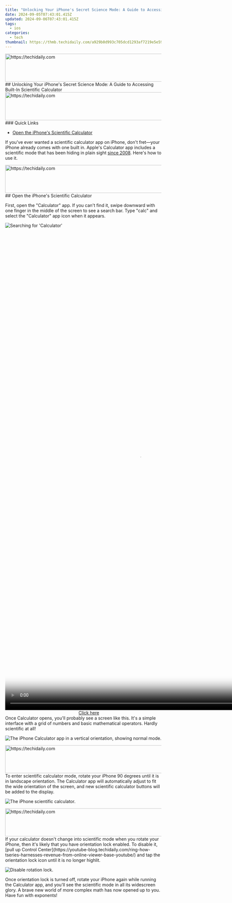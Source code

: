 ```yaml
---
title: "Unlocking Your iPhone's Secret Science Mode: A Guide to Accessing Built-In Scientific Calculator"
date: 2024-09-05T07:43:01.415Z
updated: 2024-09-06T07:43:01.415Z
tags:
  - ios
categories:
  - tech
thumbnail: https://thmb.techidaily.com/a929b0d993c705dcd1293af7219e5e597567df393d17dd26d0130a00b3701a6a.JPG
---
```


<!-- affiliate ads begin -->
<a href="https://appsumo.8odi.net/c/5597632/2037319/7443" target="_top" id="2037319">
  <img src="//a.impactradius-go.com/display-ad/7443-2037319" border="0" alt="https://techidaily.com" width="728" height="90"/>
</a>
<img height="0" width="0" src="https://appsumo.8odi.net/i/5597632/2037319/7443" style="position:absolute;visibility:hidden;" border="0" />
<!-- affiliate ads end -->
## Unlocking Your iPhone's Secret Science Mode: A Guide to Accessing Built-In Scientific Calculator

<!-- affiliate ads begin -->
<a href="https://appsumo.8odi.net/c/5597632/2118320/7443" target="_top" id="2118320">
  <img src="//a.impactradius-go.com/display-ad/7443-2118320" border="0" alt="https://techidaily.com" width="728" height="90"/>
</a>
<img height="0" width="0" src="https://appsumo.8odi.net/i/5597632/2118320/7443" style="position:absolute;visibility:hidden;" border="0" />
<!-- affiliate ads end -->
### Quick Links

* [Open the iPhone's Scientific Calculator](https://android-location.techidaily.com/how-to-fake-gps-on-android-without-mock-location-for-your-oppo-reno-10-proplus-5g-drfone-by-drfone-virtual/)

 If you've ever wanted a scientific calculator app on iPhone, don't fret—your iPhone already comes with one built in. Apple's Calculator app includes a scientific mode that has been hiding in plain sight [since 2008](https://www.engadget.com/2008-06-09-iphone-calculator-gets-scientific-in-2-0.html). Here's how to use it.

<!-- affiliate ads begin -->
<a href="https://imp.i110150.net/c/5597632/798161/11305" target="_top" id="798161">
  <img src="//a.impactradius-go.com/display-ad/11305-798161" border="0" alt="https://techidaily.com" width="728" height="90"/>
</a>
<img height="0" width="0" src="https://imp.i110150.net/i/5597632/798161/11305" style="position:absolute;visibility:hidden;" border="0" />
<!-- affiliate ads end -->
##  Open the iPhone's Scientific Calculator

 First, open the "Calculator" app. If you can't find it, swipe downward with one finger in the middle of the screen to see a search bar. Type "calc" and select the "Calculator" app icon when it appears.

![Searching for 'Calculator'](https://static1.howtogeekimages.com/wordpress/wp-content/uploads/2024/01/1-search-calculator-1.png) 

<!-- affiliate ads begin -->
<span id="1424528">
					<video width="864" height="1536" style="cursor:pointer"
           poster="//a.impactradius-go.com/display-clicktoplayimage/1424528.png"
           onclick="if(!this.playClicked){this.play();this.setAttribute('controls',true);this.playClicked=true;}">
	   <source src="//a.impactradius-go.com/display-ad/16446-1424528">
	   <img src="//a.impactradius-go.com/display-clicktoplayimage/1424528.png" style="border: none; height: 100%; width: 100%; object-fit: contain">
	</video>
	<div style="width:540px;text-align:center"><a href="javascript:window.open(decodeURIComponent('https%3A%2F%2Flaganoo.pxf.io%2Fc%2F5597632%2F1424528%2F16446'), '_blank');void(0);">Click here</a></div>
</span>
<img height="0" width="0" src="https://imp.pxf.io/i/5597632/1424528/16446" style="position:absolute;visibility:hidden;" border="0" />
<!-- affiliate ads end -->
 Once Calculator opens, you'll probably see a screen like this. It's a simple interface with a grid of numbers and basic mathematical operators. Hardly scientific at all!

![The iPhone Calculator app in a vertical orientation, showing normal mode.](https://static1.howtogeekimages.com/wordpress/wp-content/uploads/2020/12/calc_vertical.jpg) 

<!-- affiliate ads begin -->
<a href="https://dhgate.sjv.io/c/5597632/1186864/12108" target="_top" id="1186864">
  <img src="//a.impactradius-go.com/display-ad/12108-1186864" border="0" alt="https://techidaily.com" width="728" height="90"/>
</a>
<img height="0" width="0" src="https://dhgate.sjv.io/i/5597632/1186864/12108" style="position:absolute;visibility:hidden;" border="0" />
<!-- affiliate ads end -->
 To enter scientific calculator mode, rotate your iPhone 90 degrees until it is in landscape orientation. The Calculator app will automatically adjust to fit the wide orientation of the screen, and new scientific calculator buttons will be added to the display.

![The iPhone scientific calculator.](https://static1.howtogeekimages.com/wordpress/wp-content/uploads/2024/01/calculator.png) 

<!-- affiliate ads begin -->
<a href="https://aligracehair.sjv.io/c/5597632/1997722/19272" target="_top" id="1997722">
  <img src="//a.impactradius-go.com/display-ad/19272-1997722" border="0" alt="https://techidaily.com" width="728" height="90"/>
</a>
<img height="0" width="0" src="https://aligracehair.sjv.io/i/5597632/1997722/19272" style="position:absolute;visibility:hidden;" border="0" />
<!-- affiliate ads end -->
 If your calculator doesn't change into scientific mode when you rotate your iPhone, then it's likely that you have orientation lock enabled. To disable it, [pull up Control Center](https://youtube-blog.techidaily.com/ring-how-tseries-harnesses-revenue-from-online-viewer-base-youtube/) and tap the orientation lock icon until it is no longer highlit.

![Disable rotation lock.](https://static1.howtogeekimages.com/wordpress/wp-content/uploads/2024/01/rotation-lock-enabled.png) 

 Once orientation lock is turned off, rotate your iPhone again while running the Calculator app, and you'll see the scientific mode in all its widescreen glory. A brave new world of more complex math has now opened up to you. Have fun with exponents!

<ins class="adsbygoogle"
     style="display:block"
     data-ad-format="autorelaxed"
     data-ad-client="ca-pub-7571918770474297"
     data-ad-slot="1223367746"></ins>



<ins class="adsbygoogle"
     style="display:block"
     data-ad-client="ca-pub-7571918770474297"
     data-ad-slot="8358498916"
     data-ad-format="auto"
     data-full-width-responsive="true"></ins>


